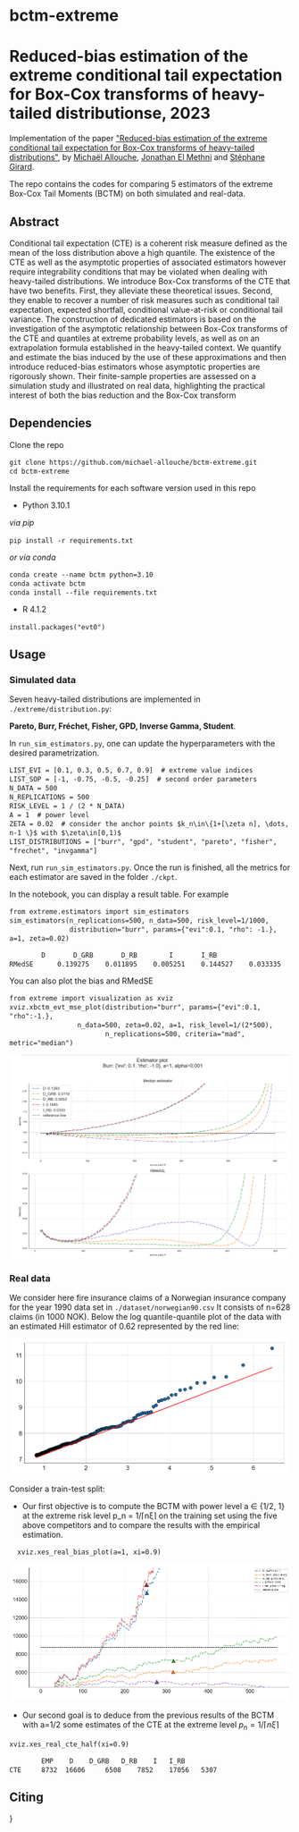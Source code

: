 # bctm-extreme

# Reduced-bias estimation of the extreme conditional tail  expectation for Box-Cox transforms of heavy-tailed distributionse, 2023
Implementation of the paper ["Reduced-bias estimation of the extreme conditional tail  expectation for Box-Cox transforms of heavy-tailed distributions"](https://hal.inria.fr/hal-03266676v3/document),
by [Michaël Allouche](www.linkedin.com/in/michaël-allouche-3049b7108),  [Jonathan El Methni](https://scholar.google.fr/citations?user=JjjH8N8AAAAJ&hl=fr) and [Stéphane Girard](http://mistis.inrialpes.fr/people/girard/).

The repo contains the codes for comparing 5 estimators of the extreme Box-Cox Tail Moments (BCTM) on both simulated and real-data.

## Abstract
Conditional tail expectation (CTE) is a coherent risk measure defined as the mean of the loss distribution above a high quantile. 
The existence of the CTE as well as the asymptotic properties of associated estimators however require integrability conditions that may be violated 
when dealing with heavy-tailed distributions. We introduce Box-Cox transforms of the CTE that have two benefits. First, they alleviate
these theoretical issues.
Second, they enable to recover a number of risk measures such as conditional tail expectation, expected shortfall, conditional value-at-risk or conditional tail variance.
The construction of dedicated estimators is based on the investigation of the asymptotic relationship between Box-Cox transforms of the CTE and quantiles at extreme probability levels, as well as on an extrapolation formula established in the heavy-tailed context. We quantify and estimate the bias induced by the use of these approximations and then introduce reduced-bias estimators whose asymptotic properties are rigorously shown. Their finite-sample properties are assessed on a simulation study and illustrated on real data, highlighting the practical interest of both the bias reduction and the Box-Cox transform


## Dependencies
Clone the repo

```
git clone https://github.com/michael-allouche/bctm-extreme.git
cd bctm-extreme
```


Install the requirements for each software version used in this repo
- Python 3.10.1

_via pip_

`pip install -r requirements.txt`

_or via conda_

```
conda create --name bctm python=3.10
conda activate bctm
conda install --file requirements.txt
```

- R 4.1.2

`install.packages("evt0")`

## Usage

### Simulated data
Seven heavy-tailed distributions are implemented in `./extreme/distribution.py`:

**Pareto, Burr, Fréchet, Fisher, GPD, Inverse Gamma, Student**.

In `run_sim_estimators.py`, one can update the hyperparameters with the desired parametrization. 
```
LIST_EVI = [0.1, 0.3, 0.5, 0.7, 0.9]  # extreme value indices
LIST_SOP = [-1, -0.75, -0.5, -0.25]  # second order parameters
N_DATA = 500
N_REPLICATIONS = 500
RISK_LEVEL = 1 / (2 * N_DATA)
A = 1  # power level
ZETA = 0.02  # consider the anchor points $k_n\in\{1+[\zeta n], \dots, n-1 \}$ with $\zeta\in[0,1)$
LIST_DISTRIBUTIONS = ["burr", "gpd", "student", "pareto", "fisher", "frechet", "invgamma"]
```

Next, run `run_sim_estimators.py`. Once the run is finished, all the metrics for each estimator are saved in the folder `./ckpt`.

In the notebook, you can display a result table. For example

```
from extreme.estimators import sim_estimators 
sim_estimators(n_replications=500, n_data=500, risk_level=1/1000, 
               distribution="burr", params={"evi":0.1, "rho": -1.}, a=1, zeta=0.02)
```
```
		D		D_GRB		D_RB		I		I_RB
RMedSE		0.139275	0.011895	0.005251	0.144527	0.033335
```
You can also plot the bias and RMedSE

```
from extreme import visualization as xviz
xviz.xbctm_evt_mse_plot(distribution="burr", params={"evi":0.1, "rho":-1.}, 
                 n_data=500, zeta=0.02, a=1, risk_level=1/(2*500),
                        n_replications=500, criteria="mad", metric="median")
```
![simulations](imgs/readme/readme_estimation.png)


### Real data
We consider here fire insurance claims of a Norwegian insurance company for the year 1990 data set in `./dataset/norwegian90.csv`
It consists of n=628 claims (in 1000 NOK). Below the log quantile-quantile plot of the data with an estimated Hill estimator of 0.62 represented by the red line:

![loglog](imgs/readme/readme_loglog.png)

Consider a train-test split:

- Our first objective is to compute the BCTM with power level a ∈ {1/2, 1} at the extreme risk level p_n = 1/⌈nξ⌉
on the training set using the five above competitors and to compare the results with the empirical estimation.
```
  xviz.xes_real_bias_plot(a=1, xi=0.9)
  ```
![real](imgs/readme/readme_bias_a1.png)


- Our second goal is to deduce from the previous results of the BCTM with a=1/2 some estimates of the CTE at the extreme level $p_n=1/\lceil n\xi\rceil$
```
xviz.xes_real_cte_half(xi=0.9)
```



            EMP    D	D_GRB	D_RB	I	I_RB
    CTE     8732  16606     6508    7852    17056   5307


## Citing
}